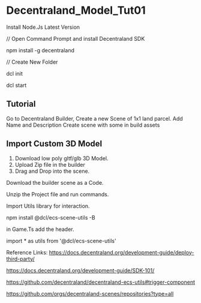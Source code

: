# Decentraland_Model_Tut01

Install Node.Js Latest Version

// Open Command Prompt and install Decentraland SDK

npm install -g decentraland

// Create New Folder

dcl init

dcl start

## Tutorial

Go to Decentraland Builder, Create a new Scene of 1x1 land parcel.
Add Name and Description
Create scene with some in build assets

## Import Custom 3D Model

1. Download low poly gltf/glb 3D Model.
2. Upload Zip file in the builder
3. Drag and Drop into the scene.

Download the builder scene as a Code.

Unzip the Project file and run commands.

Import Utils library for interaction.

npm install @dcl/ecs-scene-utils -B

in Game.Ts add the header.

import * as utils from '@dcl/ecs-scene-utils'


Reference Links:
https://docs.decentraland.org/development-guide/deploy-third-party/

https://docs.decentraland.org/development-guide/SDK-101/

https://github.com/decentraland/decentraland-ecs-utils#trigger-component

https://github.com/orgs/decentraland-scenes/repositories?type=all

